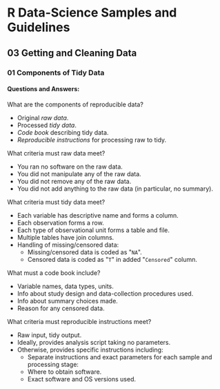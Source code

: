# R Data-Science Samples and Guidelines
## 03 Getting and Cleaning Data
### 01 Components of Tidy Data
#### Questions and Answers:

What are the components of reproducible data?
- Original *raw data*.
- Processed *tidy data*.
- *Code book* describing tidy data.
- *Reproducible instructions* for processing raw to tidy.

What criteria must raw data meet?
- You ran no software on the raw data.
- You did not manipulate any of the raw data.
- You did not remove any of the raw data.
- You did not add anything to the raw data (in particular, no summary).

What criteria must tidy data meet?
- Each variable has descriptive name and forms a column.
- Each observation forms a row.
- Each type of observational unit forms a table and file.
- Multiple tables have join columns.
- Handling of missing/censored data:
  - Missing/censored data is coded as "`NA`".
  - Censored data is coded as "`T`" in added "`Censored`" column.

What must a code book include?
- Variable names, data types, units.
- Info about study design and data-collection procedures used.
- Info about summary choices made.
- Reason for any censored data.

What criteria must reproducible instructions meet?
- Raw input, tidy output.
- Ideally, provides analysis script taking no parameters.
- Otherwise, provides specific instructions including:
  - Separate instructions and exact parameters for each sample and processing stage:
  - Where to obtain software.
  - Exact software and OS versions used.

